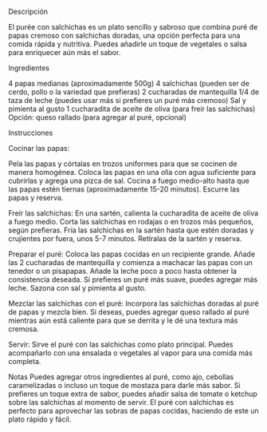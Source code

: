 Descripción

El purée con salchichas es un plato sencillo y sabroso que combina puré de papas cremoso con salchichas doradas, una opción perfecta para una comida rápida y nutritiva. Puedes añadirle un toque de vegetales o salsa para enriquecer aún más el sabor.

Ingredientes

4 papas medianas (aproximadamente 500g)
4 salchichas (pueden ser de cerdo, pollo o la variedad que prefieras)
2 cucharadas de mantequilla
1/4 de taza de leche (puedes usar más si prefieres un puré más cremoso)
Sal y pimienta al gusto
1 cucharadita de aceite de oliva (para freír las salchichas)
Opción: queso rallado (para agregar al puré, opcional)

Instrucciones

Cocinar las papas:

Pela las papas y córtalas en trozos uniformes para que se cocinen de manera homogénea. Coloca las papas en una olla con agua suficiente para cubrirlas y agrega una pizca de sal. Cocina a fuego medio-alto hasta que las papas estén tiernas (aproximadamente 15-20 minutos). Escurre las papas y reserva.

Freír las salchichas:
En una sartén, calienta la cucharadita de aceite de oliva a fuego medio. Corta las salchichas en rodajas o en trozos más pequeños, según prefieras. Fría las salchichas en la sartén hasta que estén doradas y crujientes por fuera, unos 5-7 minutos. Retíralas de la sartén y reserva.

Preparar el puré:
Coloca las papas cocidas en un recipiente grande. Añade las 2 cucharadas de mantequilla y comienza a machacar las papas con un tenedor o un pisapapas. Añade la leche poco a poco hasta obtener la consistencia deseada. Si prefieres un puré más suave, puedes agregar más leche. Sazona con sal y pimienta al gusto.

Mezclar las salchichas con el puré:
Incorpora las salchichas doradas al puré de papas y mezcla bien. Si deseas, puedes agregar queso rallado al puré mientras aún está caliente para que se derrita y le dé una textura más cremosa.

Servir:
Sirve el puré con las salchichas como plato principal. Puedes acompañarlo con una ensalada o vegetales al vapor para una comida más completa.

Notas
Puedes agregar otros ingredientes al puré, como ajo, cebollas caramelizadas o incluso un toque de mostaza para darle más sabor.
Si prefieres un toque extra de sabor, puedes añadir salsa de tomate o ketchup sobre las salchichas al momento de servir.
El puré con salchichas es perfecto para aprovechar las sobras de papas cocidas, haciendo de este un plato rápido y fácil.
